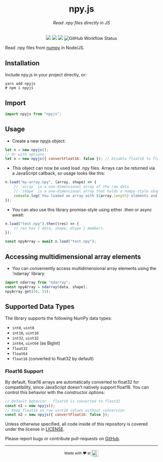 <h1 align=center>npy.js</h1>
<h6 align=center>Read .npy files directly in JS</h6>

<p align=center>
    <a href="https://www.npmjs.com/package/npyjs"><img src="https://img.shields.io/npm/v/npyjs.svg?style=for-the-badge" /></a>
    <a href="https://github.com/aplbrain/npyjs"><img src="https://img.shields.io/github/issues/aplbrain/npyjs.svg?style=for-the-badge" /></a>
    <a href="https://github.com/aplbrain/npyjs"><img src="https://img.shields.io/github/license/aplbrain/npyjs.svg?style=for-the-badge" /></a>
    <img alt="GitHub Workflow Status" src="https://img.shields.io/github/actions/workflow/status/aplbrain/npyjs/test-node.yml?label=Tests&style=for-the-badge">
</p>

Read .npy files from [numpy](https://numpy.org/doc/1.18/reference/generated/numpy.save.html) in Node/JS.

## Installation

Include npy.js in your project directly, or:

```shell
yarn add npyjs
# npm i npyjs
```

## Import

```javascript
import npyjs from "npyjs";
```

## Usage

-   Create a new npyjs object:

```javascript
let n = new npyjs();
// Or with options:
let n = new npyjs({ convertFloat16: false }); // Disable float16 to float32 conversion
```

-   This object can now be used load .npy files. Arrays can be returned via a JavaScript callback, so usage looks like this:

```javascript
n.load("my-array.npy", (array, shape) => {
    // `array` is a one-dimensional array of the raw data
    // `shape` is a one-dimensional array that holds a numpy-style shape.
    console.log(`You loaded an array with ${array.length} elements and ${shape.length} dimensions.`);
});
```

-   You can also use this library promise-style using either .then or async await:

```javascript
n.load("test.npy").then((res) => {
    // res has { data, shape, dtype } members.
});
```

```javascript
const npyArray = await n.load("test.npy");
```

## Accessing multidimensional array elements

-   You can conveniently access multidimensional array elements using the 'ndarray' library:

```javascript
import ndarray from "ndarray";
const npyArray = ndarray(data, shape);
npyArray.get(10, 15);
```

## Supported Data Types

The library supports the following NumPy data types:

-   `int8`, `uint8`
-   `int16`, `uint16`
-   `int32`, `uint32`
-   `int64`, `uint64` (as BigInt)
-   `float32`
-   `float64`
-   `float16` (converted to float32 by default)

### Float16 Support

By default, float16 arrays are automatically converted to float32 for compatibility, since JavaScript doesn't natively support float16. You can control this behavior with the constructor options:

```javascript
// Default behavior - float16 is converted to float32
const n1 = new npyjs();
// Keep float16 as raw uint16 values without conversion
const n2 = new npyjs({ convertFloat16: false });
```

Unless otherwise specified, all code inside of this repository is covered under the license in [LICENSE](LICENSE).

Please report bugs or contribute pull-requests on [GitHub](https://github.com/aplbrain/npyjs).

---

<p align="center"><small>Made with ♥ at <a href="http://www.jhuapl.edu/"><img alt="JHU APL" align="center" src="./docs/apl-logo.png" height="23px"></a></small></p>
